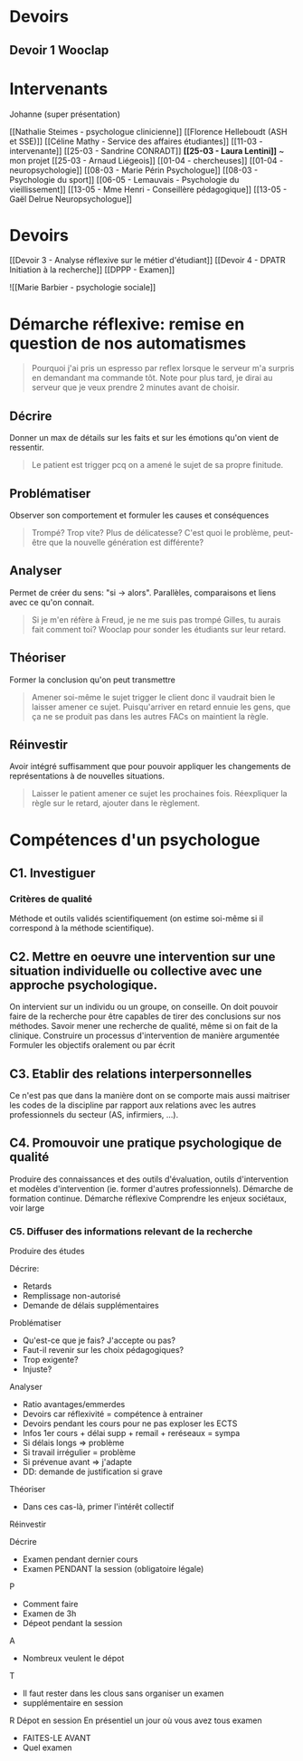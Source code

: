 
# Devoirs
## Devoir 1 Wooclap

# Intervenants
Johanne (super présentation)

[[Nathalie Steimes - psychologue clinicienne]]
[[Florence Helleboudt (ASH et SSE)]]
[[Céline Mathy - Service des affaires étudiantes]]
[[11-03 - intervenante]]
[[25-03 - Sandrine CONRADT]]
**[[25-03 - Laura Lentini]]** ~ mon projet
[[25-03 - Arnaud Liégeois]]
[[01-04 - chercheuses]]
[[01-04 - neuropsychologie]]
[[08-03 - Marie Périn Psychologue]]
[[08-03 - Psychologie du sport]]
[[06-05 - Lemauvais - Psychologie du vieillissement]]
[[13-05 - Mme Henri - Conseillère pédagogique]]
[[13-05 - Gaël Delrue Neuropsychologue]]

# Devoirs
[[Devoir 3 - Analyse réflexive sur le métier d'étudiant]]
[[Devoir 4 - DPATR Initiation à la recherche]]
[[DPPP - Examen]]


![[Marie Barbier - psychologie sociale]]

# Démarche réflexive: remise en question de nos automatismes 

> Pourquoi j'ai pris un espresso par reflex lorsque le serveur m'a surpris en demandant ma commande tôt. Note pour plus tard, je dirai au serveur que je veux prendre 2 minutes avant de choisir.


## **D**écrire
Donner un max de détails sur les faits et sur les émotions qu'on vient de ressentir.
> Le patient est trigger pcq on a amené le sujet de sa propre finitude.
## **P**roblématiser
Observer son comportement et formuler les causes et conséquences
> Trompé? Trop vite? Plus de délicatesse?
> C'est quoi le problème, peut-être que la nouvelle génération est différente?
## **A**nalyser
Permet de créer du sens: "si -> alors". Parallèles, comparaisons et liens avec ce qu'on connait.
>Si je m'en réfère à Freud, je ne me suis pas trompé
>Gilles, tu aurais fait comment toi?
>Wooclap pour sonder les étudiants sur leur retard.
## **T**héoriser
Former la conclusion qu'on peut transmettre
> Amener soi-même le sujet trigger le client donc il vaudrait bien le laisser amener ce sujet.
> Puisqu'arriver en retard ennuie les gens, que ça ne se produit pas dans les autres FACs on maintient la règle.
## **R**éinvestir
Avoir intégré suffisamment que pour pouvoir appliquer les changements de représentations à de nouvelles situations.
> Laisser le patient amener ce sujet les prochaines fois.
> Réexpliquer la règle sur le retard, ajouter dans le règlement.


# Compétences d'un psychologue
## C1. Investiguer
### Critères de qualité
Méthode et outils validés scientifiquement (on estime soi-même si il correspond à la méthode scientifique).


## C2. Mettre en oeuvre une intervention sur une situation individuelle ou collective avec une approche psychologique.
On intervient sur un individu ou un groupe, on conseille. On doit pouvoir faire de la recherche pour être capables de tirer des conclusions sur nos méthodes. Savoir mener une recherche de qualité, même si on fait de la clinique.
Construire un processus d'intervention de manière argumentée
Formuler les objectifs oralement ou par écrit

## C3. Etablir des relations interpersonnelles
Ce n'est pas que dans la manière dont on se comporte mais aussi maitriser les codes de la discipline par rapport aux relations avec les autres professionnels du secteur (AS, infirmiers, ...).

## C4. Promouvoir une pratique psychologique de qualité
Produire des connaissances et des outils d'évaluation, outils d'intervention et modèles d'intervention (ie. former d'autres professionnels). 
Démarche de formation continue.
Démarche réflexive
Comprendre les enjeux sociétaux, voir large

### C5. Diffuser des informations relevant de la recherche
Produire des études


Décrire: 
- Retards
- Remplissage non-autorisé
- Demande de délais supplémentaires

Problématiser
- Qu'est-ce que je fais? J'accepte ou pas?
- Faut-il revenir sur les choix pédagogiques?
- Trop exigente?
- Injuste?

Analyser
- Ratio avantages/emmerdes
- Devoirs car réflexivité = compétence à entrainer
- Devoirs pendant les cours pour ne pas exploser les ECTS
- Infos 1er cours + délai supp + remail + reréseaux = sympa
- Si délais longs => problème
- Si travail irrégulier = problème
- Si prévenue avant => j'adapte
- DD: demande de justification si grave

Théoriser
- Dans ces cas-là, primer l'intérêt collectif 

Réinvestir


Décrire
- Examen pendant dernier cours
- Examen PENDANT la session (obligatoire légale)

P
- Comment faire
- Examen de 3h
- Dépeot pendant la session

A
- Nombreux veulent le dépot

T
- Il faut rester dans les clous sans organiser un examen
- supplémentaire en session

R
Dépot en session
En présentiel un jour où vous avez tous examen
- FAITES-LE AVANT
- Quel examen